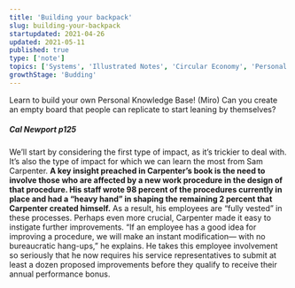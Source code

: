 ```yaml
---
title: 'Building your backpack'
slug: building-your-backpack
startupdated: 2021-04-26
updated: 2021-05-11
published: true
type: ['note']
topics: ['Systems', 'Illustrated Notes', 'Circular Economy', 'Personal development']
growthStage: 'Budding'
---
```


Learn to build your own Personal Knowledge Base! (Miro)
Can you create an empty board that people can replicate to start leaning by themselves?

##### Cal Newport p125
We’ll start by considering the first type of impact, as it’s
trickier to deal with. It’s also the type of impact for which
we can learn the most from Sam Carpenter. **A key insight
preached in Carpenter’s book is the need to involve those
who are affected by a new work procedure in the design of
that procedure. His staff wrote 98 percent of the procedures
currently in place and had a “heavy hand” in shaping the remaining
2 percent that Carpenter created himself.** As a result,
his employees are “fully vested” in these processes. Perhaps
even more crucial, Carpenter made it easy to instigate
further improvements. “If an employee has a good idea
for improving a procedure, we will make an instant modification—
with no bureaucratic hang-ups,” he explains.  He
takes this employee involvement so seriously that he now requires
his service representatives to submit at least a dozen
proposed improvements before they qualify to receive their
annual performance bonus.

